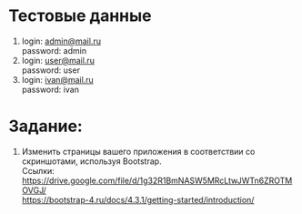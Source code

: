# Тестовые данные
1. login: admin@mail.ru </br> password: admin </br>
2. login: user@mail.ru </br> password: user </br>
3. login: ivan@mail.ru </br> password: ivan </br>

# Задание:
1. Изменить страницы вашего приложения в соответствии со скриншотами, используя Bootstrap. </br>
Ссылки: https://drive.google.com/file/d/1g32R1BmNASW5MRcLtwJWTn6ZROTMOVGJ/ </br>
https://bootstrap-4.ru/docs/4.3.1/getting-started/introduction/ </br>